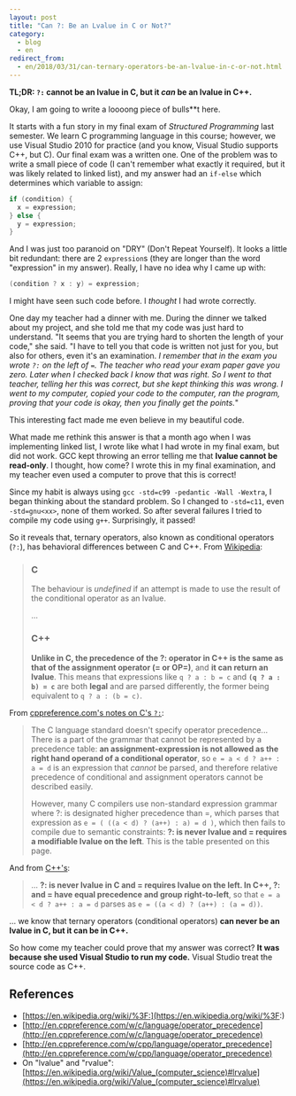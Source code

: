 ```yaml
---
layout: post
title: "Can ?: Be an Lvalue in C or Not?"
category:
  - blog
  - en
redirect_from:
  - en/2018/03/31/can-ternary-operators-be-an-lvalue-in-c-or-not.html
---
```


**TL;DR: `?:` cannot be an lvalue in C, but it _can_ be an lvalue in C++.**

Okay, I am going to write a loooong piece of bulls\*\*t here.

It starts with a fun story in my final exam of _Structured Programming_ last semester. We learn C programming language in this course; however, we use Visual Studio 2010 for practice (and you know, Visual Studio supports C++, but C). Our final exam was a written one. One of the problem was to write a small piece of code (I can't remember what exactly it required, but it was likely related to linked list), and my answer had an `if-else` which determines which variable to assign:

```c
if (condition) {
  x = expression;
} else {
  y = expression;
}
```

And I was just too paranoid on "DRY" (Don't Repeat Yourself). It looks a little bit redundant: there are 2 `expression`s (they are longer than the word "expression" in my answer). Really, I have no idea why I came up with:

```c++
(condition ? x : y) = expression;
```

I might have seen such code before. I _thought_ I had wrote correctly.

One day my teacher <!-- Dr. Dyce --> had a dinner with me. During the dinner we talked about my project, and she told me that my code was just hard to understand. "It seems that you are trying hard to shorten the length of your code," she said. "I have to tell you that code is written not just for you, but also for others, even it's an examination. _I remember that in the exam you wrote `?:` on the left of `=`. The teacher who read your exam paper gave you zero. Later when I checked back I know that was right. So I went to that teacher, telling her this was correct, but she kept thinking this was wrong. I went to my computer, copied your code to the computer, ran the program, proving that your code is okay, then you finally get the points._"

This interesting fact made me even believe in my beautiful code.

What made me rethink this answer is that a month ago when I was implementing linked list, I wrote like what I had wrote in my final exam, but did not work. GCC kept throwing an error telling me that **lvalue cannot be read-only**. I thought, how come? I wrote this in my final examination, and my teacher even used a computer to prove that this is correct!

Since my habit is always using `gcc -std=c99 -pedantic -Wall -Wextra`, I began thinking about the standard problem. So I changed to `-std=c11`, even `-std=gnu<xx>`, none of them worked. So after several failures I tried to compile my code using `g++`. Surprisingly, it passed!

So it reveals that, ternary operators, also known as conditional operators (`?:`), has behavioral differences between C and C++. From [Wikipedia](https://en.wikipedia.org/wiki/%3F:#C):

> ### C
> The behaviour is _undefined_ if an attempt is made to use the result of the conditional operator as an lvalue.
>
> ...
>
> ### C++
>
> **Unlike in C, the precedence of the ?: operator in C++ is the same as that of the assignment operator (= or OP=)**, and **it can return an lvalue**. This means that expressions like `q ? a : b = c` and **`(q ? a : b) = c`** are both **legal** and are parsed differently, the former being equivalent to `q ? a : (b = c)`.

From [cppreference.com's notes on C's `?:`](http://en.cppreference.com/w/c/language/operator_precedence#Notes):

> The C language standard doesn't specify operator precedence... There is a part of the grammar that cannot be represented by a precedence table: **an assignment-expression is not allowed as the right hand operand of a conditional operator**, so `e = a < d ? a++ : a = d` is an expression that _cannot_ be parsed, and therefore relative precedence of conditional and assignment operators cannot be described easily.
>
> However, many C compilers use non-standard expression grammar where ?: is designated higher precedence than =, which parses that expression as `e = ( ((a < d) ? (a++) : a) = d )`, which then fails to compile due to semantic constraints: **?: is never lvalue and = requires a modifiable lvalue on the left**. This is the table presented on this page.

And from [C++'s](http://en.cppreference.com/w/cpp/language/operator_precedence#Notes):

> ... **?: is never lvalue in C and = requires lvalue on the left. In C++, ?: and = have equal precedence and group right-to-left**, so that `e = a < d ? a++ : a = d` parses as `e = ((a < d) ? (a++) : (a = d))`.

... we know that ternary operators (conditional operators) **can never be an lvalue in C, but it can be in C++.**

So how come my teacher could prove that my answer was correct? **It was because she used Visual Studio to run my code.** Visual Studio treat the source code as C++.

## References

- [https://en.wikipedia.org/wiki/%3F:](https://en.wikipedia.org/wiki/%3F:)
- [http://en.cppreference.com/w/c/language/operator_precedence](http://en.cppreference.com/w/c/language/operator_precedence)
- [http://en.cppreference.com/w/cpp/language/operator_precedence](http://en.cppreference.com/w/cpp/language/operator_precedence)
- On "lvalue" and "rvalue": [https://en.wikipedia.org/wiki/Value_(computer_science)#lrvalue](https://en.wikipedia.org/wiki/Value_(computer_science)#lrvalue)
